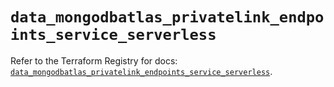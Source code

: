 # `data_mongodbatlas_privatelink_endpoints_service_serverless`

Refer to the Terraform Registry for docs: [`data_mongodbatlas_privatelink_endpoints_service_serverless`](https://registry.terraform.io/providers/mongodb/mongodbatlas/1.38.0/docs/data-sources/privatelink_endpoints_service_serverless).
